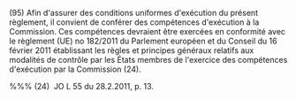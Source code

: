(95) Afin d'assurer des conditions uniformes d'exécution du présent règlement, il convient de conférer des compétences d'exécution à la Commission. Ces compétences devraient être exercées en conformité avec le règlement (UE) no 182/2011 du Parlement européen et du Conseil du 16 février 2011 établissant les règles et principes généraux relatifs aux modalités de contrôle par les États membres de l'exercice des compétences d'exécution par la Commission (24).

%%% (24)  JO L 55 du 28.2.2011, p. 13.
